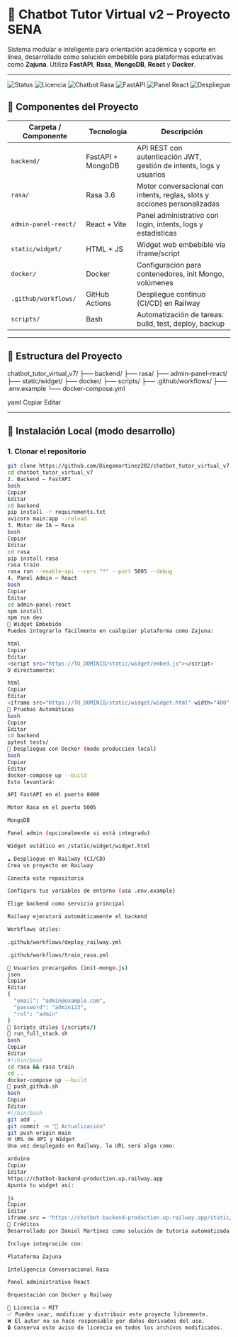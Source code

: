# 🤖 Chatbot Tutor Virtual v2 – Proyecto SENA

Sistema modular e inteligente para orientación académica y soporte en línea, desarrollado como solución embebible para plataformas educativas como **Zajuna**. Utiliza **FastAPI**, **Rasa**, **MongoDB**, **React** y **Docker**.

---
![Status](https://img.shields.io/badge/estado-desarrollo-blue.svg)
![Licencia](https://img.shields.io/badge/licencia-MIT-brightgreen.svg)
![Chatbot Rasa](https://img.shields.io/badge/Rasa-IA%20Conversacional-purple.svg)
![FastAPI](https://img.shields.io/badge/API-FastAPI-green.svg)
![Panel React](https://img.shields.io/badge/Admin%20Panel-React%2BVite-blue.svg)
![Despliegue](https://img.shields.io/badge/despliegue-pendiente-lightgrey.svg)

## 🧩 Componentes del Proyecto

| Carpeta / Componente      | Tecnología           | Descripción                                                                 |
|---------------------------|----------------------|-----------------------------------------------------------------------------|
| `backend/`                | FastAPI + MongoDB    | API REST con autenticación JWT, gestión de intents, logs y usuarios        |
| `rasa/`                   | Rasa 3.6             | Motor conversacional con intents, reglas, slots y acciones personalizadas  |
| `admin-panel-react/`      | React + Vite         | Panel administrativo con login, intents, logs y estadísticas               |
| `static/widget/`          | HTML + JS            | Widget web embebible vía iframe/script                                     |
| `docker/`                 | Docker               | Configuración para contenedores, init Mongo, volúmenes                     |
| `.github/workflows/`      | GitHub Actions       | Despliegue continuo (CI/CD) en Railway                                     |
| `scripts/`                | Bash                 | Automatización de tareas: build, test, deploy, backup                      |

---

## 📁 Estructura del Proyecto

chatbot_tutor_virtual_v7/
├── backend/
├── rasa/
├── admin-panel-react/
├── static/widget/
├── docker/
├── scripts/
├── .github/workflows/
├── .env.example
└── docker-compose.yml

yaml
Copiar
Editar

---

## 🚀 Instalación Local (modo desarrollo)

### 1. Clonar el repositorio

```bash
git clone https://github.com/Diegomartinez202/chatbot_tutor_virtual_v7.git
cd chatbot_tutor_virtual_v7
2. Backend – FastAPI
bash
Copiar
Editar
cd backend
pip install -r requirements.txt
uvicorn main:app --reload
3. Motor de IA – Rasa
bash
Copiar
Editar
cd rasa
pip install rasa
rasa train
rasa run --enable-api --cors "*" --port 5005 --debug
4. Panel Admin – React
bash
Copiar
Editar
cd admin-panel-react
npm install
npm run dev
💬 Widget Embebido
Puedes integrarlo fácilmente en cualquier plataforma como Zajuna:

html
Copiar
Editar
<script src="https://TU_DOMINIO/static/widget/embed.js"></script>
O directamente:

html
Copiar
Editar
<iframe src="https://TU_DOMINIO/static/widget/widget.html" width="400" height="600"></iframe>
🧪 Pruebas Automáticas
bash
Copiar
Editar
cd backend
pytest tests/
🐳 Despliegue con Docker (modo producción local)
bash
Copiar
Editar
docker-compose up --build
Esto levantará:

API FastAPI en el puerto 8000

Motor Rasa en el puerto 5005

MongoDB

Panel admin (opcionalmente si está integrado)

Widget estático en /static/widget/widget.html

☁️ Despliegue en Railway (CI/CD)
Crea un proyecto en Railway

Conecta este repositorio

Configura tus variables de entorno (usa .env.example)

Elige backend como servicio principal

Railway ejecutará automáticamente el backend

Workflows útiles:

.github/workflows/deploy_railway.yml

.github/workflows/train_rasa.yml

🔐 Usuarios precargados (init-mongo.js)
json
Copiar
Editar
{
  "email": "admin@example.com",
  "password": "admin123",
  "rol": "admin"
}
📜 Scripts útiles (/scripts/)
🔁 run_full_stack.sh
bash
Copiar
Editar
#!/bin/bash
cd rasa && rasa train
cd ..
docker-compose up --build
🚀 push_github.sh
bash
Copiar
Editar
#!/bin/bash
git add .
git commit -m "🚀 Actualización"
git push origin main
🌐 URL de API y Widget
Una vez desplegado en Railway, la URL será algo como:

arduino
Copiar
Editar
https://chatbot-backend-production.up.railway.app
Apunta tu widget así:

js
Copiar
Editar
iframe.src = "https://chatbot-backend-production.up.railway.app/static/widget/widget.html";
🧠 Créditos
Desarrollado por Daniel Martínez como solución de tutoría automatizada para aprendices del SENA.

Incluye integración con:

Plataforma Zajuna

Inteligencia Conversacional Rasa

Panel administrativo React

Orquestación con Docker y Railway

📝 Licencia – MIT
✅ Puedes usar, modificar y distribuir este proyecto libremente.
❌ El autor no se hace responsable por daños derivados del uso.
🔒 Conserva este aviso de licencia en todos los archivos modificados.

